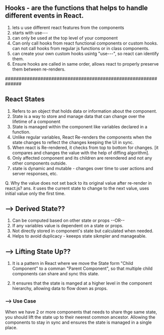 ## Hooks - are the functions that helps to handle different events in React.

1. lets u use different react features from the components
2. starts with use---
3. can only be used at the top level of your component
4. Can only call hooks from react functional components or custom hooks.
   can not call hooks from regular js functions or in class components.
5. can create your own custom hooks usintg "use---", so react can identify them.
6. Ensure hooks are called in same order, allows react to properly preserve them between re-renders.

##############################################################

## React States

1. Refers to an object that holds data or information about the component.
2. State is a way to store and manage data that can change over the lifetime of a component
3. State is managed within the component like variables declared in a function.
4. Unlike regular variables, React Re-renders the components when the state changes to reflect the changes keeping the UI in sync.
5. When react is Re-rendered, it checks from top to bottom for changes. [it compares and changes the value with the help of diffing algorithm].
6. Only affected component and its children are rerendered and not any other components outside.
7. state is dynamic and mutable - changes over time to user actions and server responses, etc.

Q. Why the value does not set back to its original value after re-render in react.js?
ans. it uses the current state to change to the next value, uses initial value only the first time.

## --> Derived State??

1. Can be computed based on other state or props --OR--
2. If any variables value is dependent on a state or props.
3. Not directly stored in component's state but calculated when needed.
4. Helps to avoid duplicacy - keeeps state sikmpler and manageable.

## --> Lifting State Up??

1. It is a pattern in React where we move the State form "Child Component" to a comman "Parent Component", so that multiple child components can share and sync this state.

2. It ensures that the state is manged at a higher level in the component hierarchy, allowing data to flow down as props.

### --> Use Case

When we have 2 or more components that needs to share thge same state, you should lift the state up to their neerest common ancestor.
Allowing the components to stay in sync and ensures the state is managed in a single place.

<!-- ---------------------------- -->
